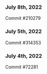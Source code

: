 ### July 8th, 2022

Commit #210279

### July 5th, 2022

Commit #314353


### July 4th, 2022

Commit #72281
